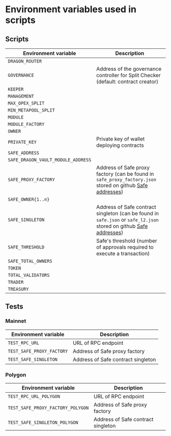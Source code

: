 # Environment variables used in scripts

## Scripts

| Environment variable               | Description                                                                                                          |
|------------------------------------|----------------------------------------------------------------------------------------------------------------------|
| `DRAGON_ROUTER`                    |                                                                                                                      |
| `GOVERNANCE`                       | Address of the governance controller for Split Checker (default: contract creator)                                   |
| `KEEPER`                           |                                                                                                                      |
| `MANAGEMENT`                       |                                                                                                                      |
| `MAX_OPEX_SPLIT`                   |                                                                                                                      |
| `MIN_METAPOOL_SPLIT`               |                                                                                                                      |
| `MODULE`                           |                                                                                                                      |
| `MODULE_FACTORY`                   |                                                                                                                      |
| `OWNER`                            |                                                                                                                      |
| `PRIVATE_KEY`                      | Private key of wallet deploying contracts                                                                            |
| `SAFE_ADDRESS`                     |                                                                                                                      |
| `SAFE_DRAGON_VAULT_MODULE_ADDRESS` |                                                                                                                      |
| `SAFE_PROXY_FACTORY`               | Address of Safe proxy factory (can be found in `safe_proxy_factory.json` stored on github [Safe addresses])          |
| `SAFE_OWNER{1..n}`                 |                                                                                                                      |
| `SAFE_SINGLETON`                   | Address of Safe contract singleton (can be found in `safe.json` or `safe_l2.json` stored on github [Safe addresses]) |
| `SAFE_THRESHOLD`                   | Safe's threshold (number of approvals required to execute a transaction)                                             |
| `SAFE_TOTAL_OWNERS`                |                                                                                                                      |
| `TOKEN`                            |                                                                                                                      |
| `TOTAL_VALIDATORS`                 |                                                                                                                      |
| `TRADER`                           |                                                                                                                      |
| `TREASURY`                         |                                                                                                                      |

## Tests

### Mainnet

| Environment variable      | Description                        |
|---------------------------|------------------------------------|
| `TEST_RPC_URL`            | URL of RPC endpoint                |
| `TEST_SAFE_PROXY_FACTORY` | Address of Safe proxy factory      |
| `TEST_SAFE_SINGLETON`     | Address of Safe contract singleton |

### Polygon

| Environment variable              | Description                        |
|-----------------------------------|------------------------------------|
| `TEST_RPC_URL_POLYGON`            | URL of RPC endpoint                |
| `TEST_SAFE_PROXY_FACTORY_POLYGON` | Address of Safe proxy factory      |
| `TEST_SAFE_SINGLETON_POLYGON`     | Address of Safe contract singleton |


[Safe addresses]: https://github.com/safe-global/safe-deployments/tree/main/src/assets